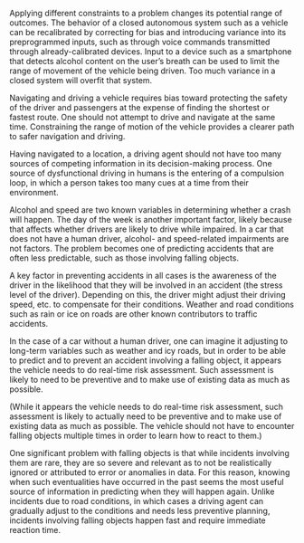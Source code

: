 Applying different constraints to a problem changes its potential range of outcomes. The behavior of a closed autonomous system such as a vehicle can be recalibrated by correcting for bias and introducing variance into its preprogrammed inputs, such as through voice commands transmitted through already-calibrated devices. Input to a device such as a smartphone that detects alcohol content on the user’s breath can be used to limit the range of movement of the vehicle being driven. Too much variance in a closed system will overfit that system.

Navigating and driving a vehicle requires bias toward protecting the safety of the driver and passengers at the expense of finding the shortest or fastest route. One should not attempt to drive and navigate at the same time. Constraining the range of motion of the vehicle provides a clearer path to safer navigation and driving.

Having navigated to a location, a driving agent should not have too many sources of competing information in its decision-making process. One source of dysfunctional driving in humans is the entering of a compulsion loop, in which a person takes too many cues at a time from their environment. 

Alcohol and speed are two known variables in determining whether a crash will happen. The day of the week is another important factor, likely because that affects whether drivers are likely to drive while impaired. 
In a car that does not have a human driver, alcohol- and speed-related impairments are not factors. The problem becomes one of predicting accidents that are often less predictable, such as those involving falling objects. 

A key factor in preventing accidents in all cases is the awareness of the driver in the likelihood that they will be involved in an accident (the stress level of the driver). Depending on this, the driver might adjust their driving speed, etc. to compensate for their conditions. Weather and road conditions such as rain or ice on roads are other known contributors to traffic accidents. 

In the case of a car without a human driver, one can imagine it adjusting to long-term variables such as weather and icy roads, but in order to be able to predict and to prevent an accident involving a falling object, it appears the vehicle needs to do real-time risk assessment. Such assessment is likely to need to be preventive and to make use of existing data as much as possible.

(While it appears the vehicle needs to do real-time risk assessment, such assessment is likely to actually need to be preventive and to make use of existing data as much as possible. The vehicle should not have to encounter falling objects multiple times in order to learn how to react to them.)

One significant problem with falling objects is that while incidents involving them are rare, they are so severe and relevant as to not be realistically ignored or attributed to error or anomalies in data. For this reason, knowing when such eventualities have occurred in the past seems the most useful source of information in predicting when they will happen again. Unlike incidents due to road conditions, in which cases a driving agent can gradually adjust to the conditions and needs less preventive planning, incidents involving falling objects happen fast and require immediate reaction time.  




 


